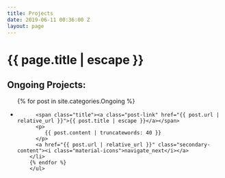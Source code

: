```yaml
---
title: Projects
date: 2019-06-11 00:36:00 Z
layout: page
---
```


<h1 class="page-title">{{ page.title | escape }}</h1>

## **Ongoing Projects:**

<ul class="collection">
        {% for post in site.categories.Ongoing %}
        <li class="collection-item avatar">
          
          <span class="title"><a class="post-link" href="{{ post.url | relative_url }}">{{ post.title | escape }}</a></span>
          <p>
             {{ post.content | truncatewords: 40 }}
          </p>
          <a href="{{ post.url | relative_url }}" class="secondary-content"><i class="material-icons">navigate_next</i></a>
        </li>
        {% endfor %}
        </ul>  
